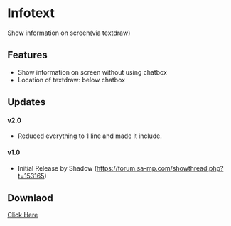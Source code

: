 # Infotext
Show information on screen(via textdraw)

## Features
- Show information on screen without using chatbox
- Location of textdraw: below chatbox

## Updates
#### v2.0
- Reduced everything to 1 line and made it include.

#### v1.0
- Initial Release by Shadow (https://forum.sa-mp.com/showthread.php?t=153165)

## Downlaod
<a href ="https://github.com/siddharthamks/Infotext/releases">Click Here</a>
